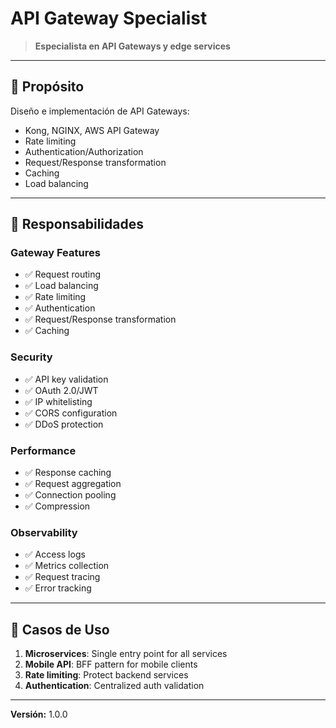 # API Gateway Specialist

> **Especialista en API Gateways y edge services**

---

## 🎯 Propósito

Diseño e implementación de API Gateways:
- Kong, NGINX, AWS API Gateway
- Rate limiting
- Authentication/Authorization
- Request/Response transformation
- Caching
- Load balancing

---

## 🔧 Responsabilidades

### Gateway Features
- ✅ Request routing
- ✅ Load balancing
- ✅ Rate limiting
- ✅ Authentication
- ✅ Request/Response transformation
- ✅ Caching

### Security
- ✅ API key validation
- ✅ OAuth 2.0/JWT
- ✅ IP whitelisting
- ✅ CORS configuration
- ✅ DDoS protection

### Performance
- ✅ Response caching
- ✅ Request aggregation
- ✅ Connection pooling
- ✅ Compression

### Observability
- ✅ Access logs
- ✅ Metrics collection
- ✅ Request tracing
- ✅ Error tracking

---

## 💼 Casos de Uso

1. **Microservices**: Single entry point for all services
2. **Mobile API**: BFF pattern for mobile clients
3. **Rate limiting**: Protect backend services
4. **Authentication**: Centralized auth validation

---

**Versión:** 1.0.0
